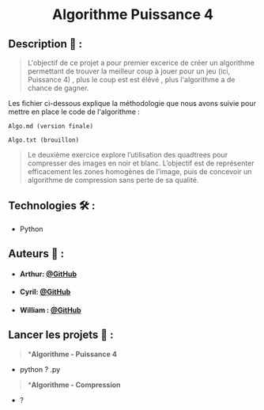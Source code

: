  # <p align="center"> Algorithme Puissance 4 </p>

## Description 📝 :

> L'objectif de ce projet a pour premier excerice de créer un algorithme permettant de trouver la meilleur coup à jouer pour un jeu (ici, Puissance 4) ,
plus le coup est est élévé , plus l'algorithme a de chance de gagner.

 Les fichier ci-dessous explique la méthodologie que nous avons suivie pour mettre en place le code de l'algorithme :
  
  ```
  Algo.md (version finale)

  Algo.txt (brouillon)
  ```

  > Le deuxième exercice explore l’utilisation des quadtrees pour compresser des images en noir et blanc. L’objectif est de représenter efficacement les zones homogènes de l’image, puis de concevoir un algorithme de compression sans perte de sa qualité.
  
## Technologies 🛠️ :

- Python 

## Auteurs 🙇 :
- #### Arthur: [@GitHub](https://github.com/L0wBly)
- #### Cyril: [@GitHub](https://github.com/Cyril-Mathe)
- #### William : [@GitHub](https://github.com/Wyll-exe)


## Lancer les projets 🚀 :

>***Algorithme - Puissance 4**

- python ? .py


>***Algorithme - Compression**

- ?
